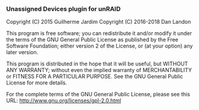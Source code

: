 ### Unassigned Devices plugin for unRAID

Copyright (C) 2015 Guilherme Jardim
Copyright (C) 2016-2018 Dan Landon

This program is free software; you can redistribute it and/or modify
it under the terms of the GNU General Public License as published by
the Free Software Foundation; either version 2 of the License, or
(at your option) any later version.

This program is distributed in the hope that it will be useful,
but WITHOUT ANY WARRANTY; without even the implied warranty of
MERCHANTABILITY or FITNESS FOR A PARTICULAR PURPOSE.  See the
GNU General Public License for more details.

For the complete terms of the GNU General Public License, please see this URL:
http://www.gnu.org/licenses/gpl-2.0.html
